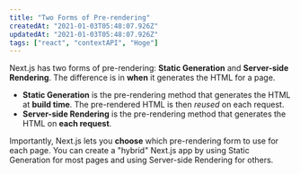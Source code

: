 ```yaml
---
title: "Two Forms of Pre-rendering"
createdAt: "2021-01-03T05:48:07.926Z"
updatedAt: "2021-01-03T05:48:07.926Z"
tags: ["react", "contextAPI", "Hoge"]
---
```


Next.js has two forms of pre-rendering: **Static Generation** and **Server-side Rendering**. The difference is in **when** it generates the HTML for a page.

- **Static Generation** is the pre-rendering method that generates the HTML at **build time**. The pre-rendered HTML is then _reused_ on each request.
- **Server-side Rendering** is the pre-rendering method that generates the HTML on **each request**.

Importantly, Next.js lets you **choose** which pre-rendering form to use for each page. You can create a "hybrid" Next.js app by using Static Generation for most pages and using Server-side Rendering for others.